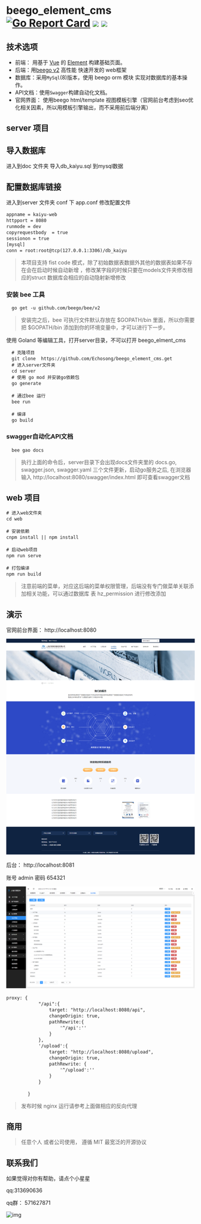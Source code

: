 

# beego_element_cms    [![Go Report Card](https://goreportcard.com/badge/github.com/beego/beego)](https://github.com/beego/beego/actions/workflows/test.yml) <img src="https://img.shields.io/badge/golang-1.16-blue"/> <img src="https://img.shields.io/badge/element--plus-2.0.1-green"/>

## 技术选项
- 前端： 用基于 [Vue](https://vuejs.org) 的 [Element](https://github.com/ElemeFE/element) 构建基础页面。
- 后端：用[beego v2](https://github.com/beego/beego) 高性能 快速开发的 web框架
- 数据库：采用`MySql`(8)版本，使用 beego orm 模块 实现对数据库的基本操作。
- API文档：使用`Swagger`构建自动化文档。
- 官网界面： 使用beego html/template 视图模板引擎（官网前台考虑到seo优化相关因素，所以用模板引擎输出，而不采用前后端分离）

## server 项目

## 导入数据库

进入到doc 文件夹  导入db_kaiyu.sql 到mysql数据

## 配置数据库链接

进入到server 文件夹 conf 下 app.conf 修改配置文件

```
appname = kaiyu-web
httpport = 8080
runmode = dev
copyrequestbody  = true
sessionon = true
[mysql]
conn = root:root@tcp(127.0.0.1:3306)/db_kaiyu
```
> 本项目支持 fist code 模式，除了初始数据表数据外其他的数据表如果不存在会在启动时候自动新增 ，修改某字段的时候只要在models文件夹修改相应的struct
数据库会相应的自动隐射新增修改


### 安装 bee 工具
```
  go get -u github.com/beego/bee/v2
```
> 安装完之后，bee 可执行文件默认存放在 $GOPATH/bin 里面，所以你需要把 $GOPATH/bin 添加到你的环境变量中，才可以进行下一步。

使用 Goland 等编辑工具，打开server目录，不可以打开 beego_elment_cms

```
  # 克隆项目
  git clone  https://github.com/Echosong/beego_element_cms.get
  # 进入server文件夹
  cd server
  # 使用 go mod 并安装go依赖包
  go generate
  
  # 通过bee 运行
  bee run 
  
  # 编译
  go build
```


### swagger自动化API文档
```
  bee gao docs
```
> 执行上面的命令后，server目录下会出现docs文件夹里的 docs.go, swagger.json, swagger.yaml 三个文件更新，启动go服务之后, 在浏览器输入 http://localhost:8080/swagger/index.html 即可查看swagger文档

## web  项目
```
# 进入web文件夹
cd web

# 安装依赖
cnpm install || npm install

# 启动web项目
npm run serve

# 打包编译
npm run build

```

> 注意前端的菜单，对应这后端的菜单权限管理，后端没有专门做菜单关联添加相关功能，可以通过数据库 表 hz_permission 进行修改添加

## 演示

官网前台界面： http://localhost:8080

![img](https://raw.githubusercontent.com/Echosong/beego_element_cms/master/doc/1.png)

后台：  http://localhost:8081

账号 admin  密码 654321

![img](https://raw.githubusercontent.com/Echosong/beego_element_cms/master/doc/2.png)

```
proxy: {
			"/api":{
				target: "http://localhost:8080/api",
				changeOrigin: true,
				pathRewrite:{
					'^/api':''
				}
			},
			'/upload':{
				target: "http://localhost:8080/upload",
				changeOrigin: true,
				pathRewrite: {
					'^/upload':''
				}
			}
			
		}
```
> 发布时候 nginx 运行请参考上面做相应的反向代理



## 商用

> 任意个人 或者公司使用， 遵循  MIT 最宽泛的开源协议

## 联系我们

如果觉得对你有帮助，请点个小星星


qq:313690636

qq群： 571627871

![img]([https://raw.githubusercontent.com/Echosong/beego_element_cms/master/doc/1.png](https://github.com/Echosong/beego_element_cms/blob/main/%E5%BE%AE%E4%BF%A1%E5%9B%BE%E7%89%87_20230531103224(1)(1).png?raw=true))



